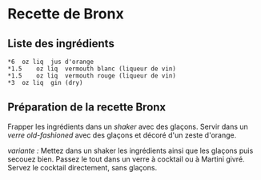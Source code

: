 # Recette de Bronx

## Liste des ingrédients
	*6	oz liq	jus d'orange
	*1.5	oz liq	vermouth blanc (liqueur de vin)
	*1.5	oz liq	vermouth rouge (liqueur de vin)
	*3	oz liq	gin (dry)

## Préparation de la recette Bronx

Frapper les ingrédients dans un *shaker* avec des glaçons.
Servir dans un *verre old-fashioned* avec des glaçons et décoré d'un zeste d'orange.

*variante :*
Mettez dans un shaker les ingrédients ainsi que les glaçons puis secouez bien. Passez le tout dans un verre à cocktail ou à Martini givré. Servez le cocktail directement, sans glaçons.

